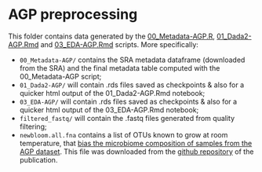 # AGP preprocessing

This folder contains data generated by the [00_Metadata-AGP.R](../../../scripts/analysis-individual/AGP/00_Metadata-AGP.R), [01_Dada2-AGP.Rmd](../../../scripts/analysis-individual/AGP/01_Dada2-AGP.Rmd) and [03_EDA-AGP.Rmd](../../../scripts/analysis-individual/AGP/03_EDA-AGP.Rmd) scripts. More specifically:
- `00_Metadata-AGP/` contains the SRA metadata dataframe (downloaded from the SRA) and the final metadata table computed with the 00_Metadata-AGP script;
- `01_Dada2-AGP/` will contain .rds files saved as checkpoints & also for a quicker html output of the 01_Dada2-AGP.Rmd notebook;
- `03_EDA-AGP/` will contain .rds files saved as checkpoints & also for a quicker html output of the 03_EDA-AGP.Rmd notebook;
- `filtered_fastq/` will contain the .fastq files generated from quality filtering;
- `newbloom.all.fna` contains a list of OTUs known to grow at room temperature, that [bias the microbiome composition of samples from the AGP dataset](https://journals.asm.org/doi/10.1128/mSystems.00199-16#B5). This file was downloaded from the [github repository](https://github.com/knightlab-analyses/bloom-analyses) of the publication.